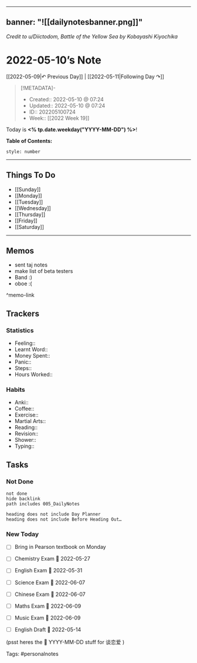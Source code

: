 
---
banner: "![[dailynotesbanner.png]]"
---
*Credit to u/Diictodom, Battle of the Yellow Sea by Kobayashi Kiyochika*

# 2022-05-10’s Note

[[2022-05-09|↶ Previous Day]] | [[2022-05-11|Following Day ↷]]

> [!METADATA]-
> - Created:: 2022-05-10 @ 07:24
> - Updated:: 2022-05-10 @ 07:24
> - ID:: 202205100724
> - Week:: [[2022 Week 19]]

Today is **<% tp.date.weekday("YYYY-MM-DD") %>**!

**Table of Contents:**
```toc
style: number
```

___
## Things To Do

- [[Sunday]]
- [[Monday]]
- [[Tuesday]]
- [[Wednesday]]
- [[Thursday]]
- [[Friday]]
- [[Saturday]]

---
## Memos
- sent taj notes
- make list of beta testers
- Band :)
- oboe :(

^memo-link

## Trackers
### Statistics
- Feeling:: 
- Learnt Word:: 
- Money Spent:: 
- Panic:: 
- Steps:: 
- Hours Worked:: 

### Habits
- Anki:: 
- Coffee:: 
- Exercise:: 
- Martial Arts:: 
- Reading:: 
- Revision:: 
- Shower::
- Typing:: 

## Tasks
### Not Done
```tasks
not done
hide backlink
path includes 005_DailyNotes

heading does not include Day Planner
heading does not include Before Heading Out…
```

### New Today
- [ ] Bring in Pearson textbook on Monday
- [ ] Chemistry Exam 📅 2022-05-27
- [ ] English Exam 📅 2022-05-31
- [ ] Science Exam 📅 2022-06-07
- [ ] Chinese Exam 📅 2022-06-07
- [ ] Maths Exam 📅 2022-06-09
- [ ] Music Exam 📅 2022-06-09
- [ ] English Draft 📅 2022-05-14


(psst heres the 📅 YYYY-MM-DD stuff for 谈恋爱 )

Tags: #personalnotes 
